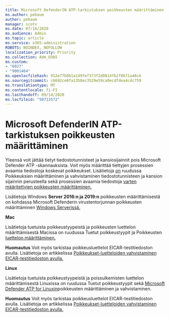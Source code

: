 ```yaml
---
title: Microsoft DefenderIN ATP-tarkistuksen poikkeusten määrittäminen
ms.author: pebaum
author: pebaum
manager: scotv
ms.date: 07/16/2020
ms.audience: Admin
ms.topic: article
ms.service: o365-administration
ROBOTS: NOINDEX, NOFOLLOW
localization_priority: Priority
ms.collection: Adm_O365
ms.custom:
- "6027"
- "9001464"
ms.openlocfilehash: 912e77b9b1a149fef373f2d0814fb2f0671a48c6
ms.sourcegitcommit: c6692ce0fa1358ec3529e59ca0ecdfdea4cdc759
ms.translationtype: MT
ms.contentlocale: fi-FI
ms.lasthandoff: 09/14/2020
ms.locfileid: "50713572"
---
```

# <a name="configuring-exclusions-for-microsoft-defender-atp-scan"></a>Microsoft DefenderIN ATP-tarkistuksen poikkeusten määrittäminen

Yleensä voit jättää tietyt tiedostotunnisteet ja kansiosijainnit pois Microsoft Defender ATP -skannauksista. Voit myös määrittää tiettyjen prosessien avaamia tiedostoja koskevat poikkeukset. Lisätietoja [on](https://docs.microsoft.com/windows/security/threat-protection/microsoft-defender-antivirus/configure-extension-file-exclusions-microsoft-defender-antivirus) ruudussa Poikkeuksien määrittäminen ja vahvistaminen tiedostotunnisteen ja kansion sijainnin perusteella sekä prosessien avaamia tiedostoja [varten määritettyjen poikkeusten määrittäminen.](https://docs.microsoft.com/windows/security/threat-protection/microsoft-defender-antivirus/configure-process-opened-file-exclusions-microsoft-defender-antivirus)

Lisätietoja Windows **Server 2016:n ja 2019:n** poikkeusten määrittämisestä on kohdassa Microsoft Defenderin virustentorjunnan poikkeusten määrittäminen [Windows Serverissä.](https://docs.microsoft.com/windows/security/threat-protection/microsoft-defender-antivirus/configure-server-exclusions-microsoft-defender-antivirus)

**Mac**

Lisätietoja tuetuista poikkeustyypeistä ja poikkeusten luettelon määrittämisestä Macissa on ruudussa Tuetut poikkeustyypit ja Poikkeusten [luettelon määrittäminen.](https://docs.microsoft.com/windows/security/threat-protection/microsoft-defender-atp/mac-exclusions#how-to-configure-the-list-of-exclusions) [](https://docs.microsoft.com/windows/security/threat-protection/microsoft-defender-atp/mac-exclusions#supported-exclusion-types)

**Huomautus** Voit myös tarkistaa poikkeusluettelot EICAR-testitiedoston avulla. Lisätietoja on artikkelissa [Poikkeukset-luetteloiden vahvistaminen EICAR-testitiedoston avulla.](https://docs.microsoft.com/windows/security/threat-protection/microsoft-defender-atp/mac-exclusions#validate-exclusions-lists-with-the-eicar-test-file) 

**Linux**

Lisätietoja tuetuista poikkeustyypeistä ja poissulkemisten luettelon [](https://docs.microsoft.com/windows/security/threat-protection/microsoft-defender-atp/linux-exclusions#supported-exclusion-types) määrittämisestä Linuxissa on ruudussa Tuetut poikkeustyypit sekä [Microsoft Defender ATP for Linuxin](https://docs.microsoft.com/windows/security/threat-protection/microsoft-defender-atp/linux-exclusions)poikkeusten määrittäminen ja vahvistaminen.

**Huomautus** Voit myös tarkistaa poikkeusluettelot EICAR-testitiedoston avulla. Lisätietoja on artikkelissa [Poikkeukset-luetteloiden vahvistaminen EICAR-testitiedoston avulla.](https://docs.microsoft.com/windows/security/threat-protection/microsoft-defender-atp/linux-exclusions#validate-exclusions-lists-with-the-eicar-test-file) 